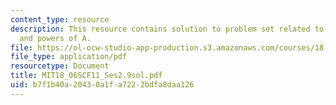 ```yaml
---
content_type: resource
description: This resource contains solution to problem set related to diagonalization
  and powers of A.
file: https://ol-ocw-studio-app-production.s3.amazonaws.com/courses/18-06sc-linear-algebra-fall-2011/b7f1b40a20430a1fa7222bdfa8daa126_MIT18_06SCF11_Ses2.9sol.pdf
file_type: application/pdf
resourcetype: Document
title: MIT18_06SCF11_Ses2.9sol.pdf
uid: b7f1b40a-2043-0a1f-a722-2bdfa8daa126
---
```

